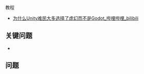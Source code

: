 教程

- [为什么Unity难民大多选择了虚幻而不是Godot_哔哩哔哩_bilibili](https://www.bilibili.com/video/BV1Fm411Z7aZ/?spm_id_from=333.337.search-card.all.click&vd_source=522153461914a766fc002cc8619314e4)



## 关键问题

- 



## 问题